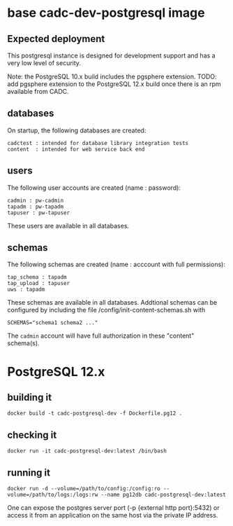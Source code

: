 # base cadc-dev-postgresql image

## Expected deployment
This postgresql instance is designed for development support and has a very low level of
security. 

Note: the PostgreSQL 10.x build includes the pgsphere extension.
TODO: add pgsphere extension to the PostgreSQL 12.x build once there is an rpm available from CADC.

## databases
On startup, the following databases are created:
```
cadctest : intended for database library integration tests
content  : intended for web service back end
```

## users
The following user accounts are created (name : password):
```
cadmin : pw-cadmin
tapadm : pw-tapadm
tapuser : pw-tapuser
```
These users are available in all databases.

## schemas
The following schemas are created (name : acccount with full permissions):
```
tap_schema : tapadm
tap_upload : tapuser
uws : tapadm
```
These schemas are available in all databases. Addtional schemas can be configured by including the file
/config/init-content-schemas.sh with
```
SCHEMAS="schema1 schema2 ..."
```
The `cadmin` account will have full authorization in these "content" schema(s).

# PostgreSQL 12.x

## building it 
```
docker build -t cadc-postgresql-dev -f Dockerfile.pg12 .
```

## checking it
```
docker run -it cadc-postgresql-dev:latest /bin/bash
```

## running it
```
docker run -d --volume=/path/to/config:/config:ro --volume=/path/to/logs:/logs:rw --name pg12db cadc-postgresql-dev:latest
```

One can expose the postgres server port (-p {external http port}:5432) or access it from an application 
on the same host via the private IP address.

